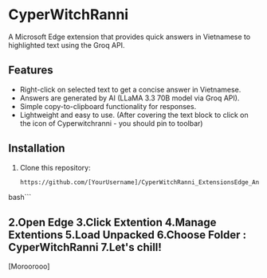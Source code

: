 # CyperWitchRanni

A Microsoft Edge extension that provides quick answers in Vietnamese to highlighted text using the Groq API.

## Features
- Right-click on selected text to get a concise answer in Vietnamese.
- Answers are generated by AI (LLaMA 3.3 70B model via Groq API).
- Simple copy-to-clipboard functionality for responses.
- Lightweight and easy to use.
(After covering the text block to click on the icon of Cyperwitchranni - you should pin to toolbar)
## Installation
1. Clone this repository:
   ```bash
   https://github.com/[YourUsername]/CyperWitchRanni_ExtensionsEdge_Answer.git
bash```

2.Open Edge
3.Click Extention
4.Manage Extentions
5.Load Unpacked
6.Choose Folder : CyperWitchRanni
7.Let's chill!
-----------------------------------------------------------------------------
[Moroorooo]
